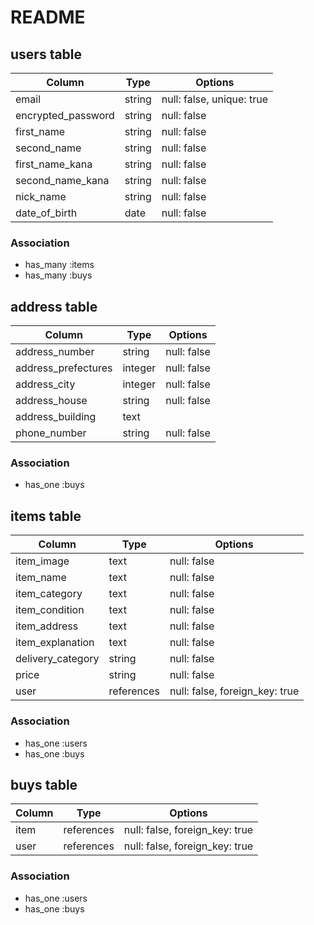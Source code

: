 # README

## users table

| Column             | Type                | Options                   |
|--------------------|---------------------|---------------------------|
| email              | string              | null: false, unique: true |
| encrypted_password | string              | null: false               |
| first_name         | string              | null: false               |
| second_name        | string              | null: false               |
| first_name_kana    | string              | null: false               |
| second_name_kana   | string              | null: false               |
| nick_name          | string              | null: false               |
| date_of_birth      | date                | null: false               |

### Association

- has_many :items
- has_many :buys

## address table

| Column                 | Type                | Options                   |
|------------------------|---------------------|---------------------------|
| address_number         | string              | null: false               |
| address_prefectures    | integer             | null: false               |
| address_city           | integer             | null: false               |
| address_house          | string              | null: false               |
| address_building       | text                |                           |
| phone_number           | string              | null: false               |

### Association

- has_one :buys

## items table

| Column                 | Type                | Options                            |
|------------------------|---------------------|------------------------------------|
| item_image             | text                | null: false                        |
| item_name              | text                | null: false                        |
| item_category          | text                | null: false                        |
| item_condition         | text                | null: false                        |
| item_address           | text                | null: false                        |
| item_explanation       | text                | null: false                        |
| delivery_category      | string              | null: false                        |
| price                  | string              | null: false                        |
| user                   | references          | null: false, foreign_key: true     |

### Association

- has_one :users
- has_one :buys

## buys table

| Column             | Type                | Options                            |
|--------------------|---------------------|------------------------------------|
| item               | references          | null: false, foreign_key: true     |
| user               | references          | null: false, foreign_key: true     |

### Association

- has_one :users
- has_one :buys
